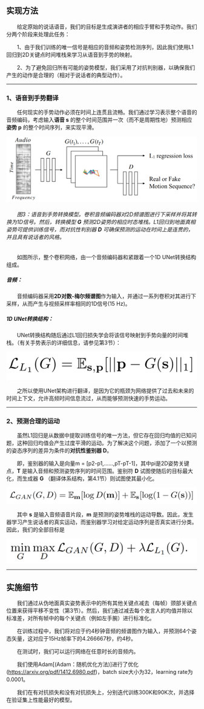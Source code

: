 ## 实现方法
　　给定原始的说话语音，我们的目标是生成演讲者的相应手臂和手势动作。我们分两个阶段来处理此任务：

　　1、由于我们训练的唯一信号是相应的音频和姿势检测序列，因此我们使用L1回归到2D关键点时间堆栈来学习从语音到手势的映射。

　　2、为了避免回归所有可能的姿势模型，我们采用了对抗判别器，以确保我们产生的动作是合理的（相对于说话者的典型动作）。

---

### 1、语音到手势翻译
　　任何现实的手势动作必须在时间上连贯且流畅。我们通过学习表示整个语音的音频编码，考虑输入**语音 s** 的整个时间范围并一次（而不是周期性地）预测相应**姿势 p** 的整个时间序列，来实现平滑。

![img](语音到手势转换模型.png)

###### 　　图3：语音到手势转换模型。卷积音频编码器对2D频谱图进行下采样并将其转换为1D信号。然后，转换模型 **G** 预测2D姿势的相应时态堆栈。L1回归到地面真相姿势可提供训练信号，而对抗性判别器 **D** 可确保预测的运动在时间上是连贯的，并且具有说话者的风格。

　　如图所示，整个卷积网络，由一个音频编码器和紧跟着一个1D UNet转换结构组成。

##### 音频：
　　音频编码器采用**2D对数-梅尔频谱图**作为输入，并通过一系列卷积对其进行下采样，从而产生与视频采样率相同的1D信号(15 Hz)。

##### 1D UNet转换结构：
　　UNet转换结构随后通过L1回归损失学会将该信号映射到手势向量的时间堆栈。（有关手势表示的详细信息，请参见第3节）：

![img](5365f664-45dd-4e0a-b470-d0898087bb9d.png)

　　之所以使用UNet架构进行翻译，是因为它的瓶颈为网络提供了过去和未来的时间上下文，允许高频时间信息流过，从而能够预测快速的手势运动。

---

### 2、预测合理的运动

　　虽然L1回归是从数据中提取训练信号的唯一方法，但它存在回归均值的已知问题，这种回归均值会产生过度平滑的运动。为了解决这个问题，添加了一个以预测的姿态序列的差异为条件的**对抗性鉴别器 D**。

　　即，鉴别器的输入是向量m = [p2-p1,......,pT-pT-1]，其中pi是2D姿势关键点，**T** 是输入音频和预测姿势序列的时间范围。鉴别符 **D** 试图使随后的目标最大化，而生成器 **G** （翻译体系结构，第4.1节）则试图使其最小化。

![img](../../imgs/a305a88b-c1e6-437f-b107-133d2bd092fc.png)

　　其中 **s** 是输入音频语音片段，**m** 是预测的姿势堆栈的运动导数。因此，发生器学习产生说话者的真实运动，而鉴别器学习对给定运动序列是否真实进行分类。因此，我们的全部目标是

![img](../../imgs/e3006a03-a293-4eee-a47a-3eb5b098c5d0.png)

---

## 实施细节
　　我们通过从伪地面真实姿势表示中的所有其他关键点减去（每帧）颈部关键点位置来获得平移不变性（第3节）。然后，我们通过减去每个发言人的均值并除以标准差，对所有帧中的每个关键点（例如左手腕）进行标准化。

　　在训练过程中，我们将对应于约4秒钟音频的频谱图作为输入，并预测64个姿态矢量，这对应于15Hz帧率下的4.266667秒，约4秒。

　　在测试时，我们可以运行网络在任意时长的音频内。

　　我们使用Adam[(Adam：随机优化方法)]进行了优化(https://arxiv.org/pdf/1412.6980.pdf)，batch size大小为32，learning rate为0.0001。

　　我们在有对抗损失和没有对抗损失上，分别迭代训练300K和90K次，并选择在验证集上性能最好的模型。
